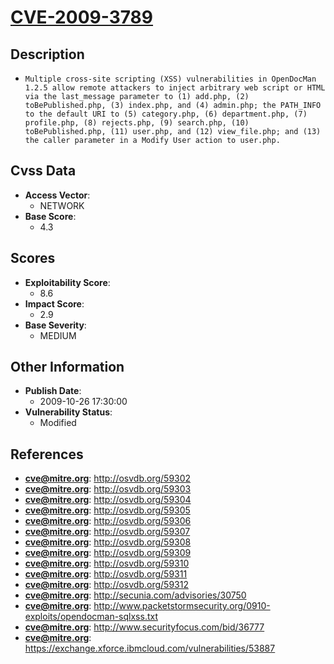
# [CVE-2009-3789](http://osvdb.org/59302)

## Description

- `Multiple cross-site scripting (XSS) vulnerabilities in OpenDocMan 1.2.5 allow remote attackers to inject arbitrary web script or HTML via the last_message parameter to (1) add.php, (2) toBePublished.php, (3) index.php, and (4) admin.php; the PATH_INFO to the default URI to (5) category.php, (6) department.php, (7) profile.php, (8) rejects.php, (9) search.php, (10) toBePublished.php, (11) user.php, and (12) view_file.php; and (13) the caller parameter in a Modify User action to user.php.`

## Cvss Data

- **Access Vector**:
  - NETWORK
- **Base Score**:
  - 4.3

## Scores

- **Exploitability Score**:
  - 8.6
- **Impact Score**:
  - 2.9
- **Base Severity**:
  - MEDIUM

## Other Information

- **Publish Date**:
  - 2009-10-26 17:30:00
- **Vulnerability Status**:
  - Modified

## References

- **cve@mitre.org**: http://osvdb.org/59302
- **cve@mitre.org**: http://osvdb.org/59303
- **cve@mitre.org**: http://osvdb.org/59304
- **cve@mitre.org**: http://osvdb.org/59305
- **cve@mitre.org**: http://osvdb.org/59306
- **cve@mitre.org**: http://osvdb.org/59307
- **cve@mitre.org**: http://osvdb.org/59308
- **cve@mitre.org**: http://osvdb.org/59309
- **cve@mitre.org**: http://osvdb.org/59310
- **cve@mitre.org**: http://osvdb.org/59311
- **cve@mitre.org**: http://osvdb.org/59312
- **cve@mitre.org**: http://secunia.com/advisories/30750
- **cve@mitre.org**: http://www.packetstormsecurity.org/0910-exploits/opendocman-sqlxss.txt
- **cve@mitre.org**: http://www.securityfocus.com/bid/36777
- **cve@mitre.org**: https://exchange.xforce.ibmcloud.com/vulnerabilities/53887
